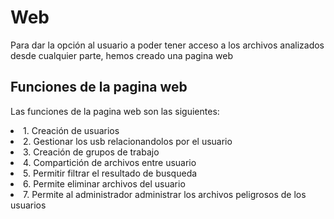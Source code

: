 # Web
Para dar la opción al usuario a poder tener acceso a los archivos analizados desde cualquier parte, hemos creado una pagina web
## Funciones de la pagina web
Las funciones de la pagina web son las siguientes:
<li>1. Creación de usuarios
<li>2. Gestionar los usb relacionandolos por el usuario 
<li>3. Creación de grupos de trabajo
<li>4. Compartición de archivos entre usuario
<li>5. Permitir filtrar el resultado de busqueda
<li>6. Permite eliminar archivos del usuario
<li>7. Permite al administrador administrar los archivos peligrosos de los usuarios
